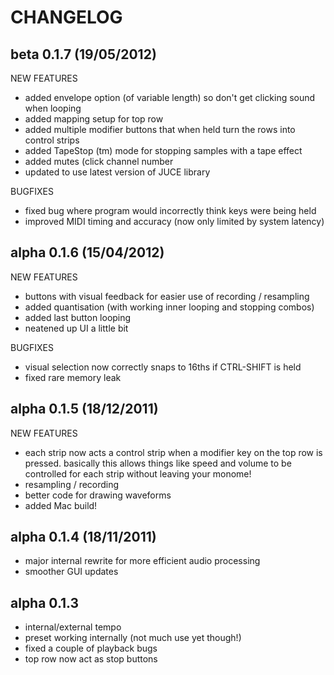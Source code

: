 CHANGELOG
=========

beta 0.1.7 (19/05/2012)
-----------
NEW FEATURES

- added envelope option (of variable length) so don't get clicking sound when looping
- added mapping setup for top row
- added multiple modifier buttons that when held turn the rows into control strips
- added TapeStop (tm) mode for stopping samples with a tape effect
- added mutes (click channel number
- updated to use latest version of JUCE library

BUGFIXES

- fixed bug where program would incorrectly think keys were being held
- improved MIDI timing and accuracy (now only limited by system latency)


alpha 0.1.6 (15/04/2012)
-----------
NEW FEATURES

- buttons with visual feedback for easier use of recording / resampling
- added quantisation (with working inner looping and stopping combos)
- added last button looping
- neatened up UI a little bit

BUGFIXES

- visual selection now correctly snaps to 16ths if CTRL-SHIFT is held
- fixed rare memory leak

alpha 0.1.5 (18/12/2011)
-----------

NEW FEATURES

- each strip now acts a control strip when a modifier key on the top row is pressed. basically this allows things like speed and volume to be controlled for each strip without leaving your monome!
- resampling / recording
- better code for drawing waveforms
- added Mac build!

alpha 0.1.4 (18/11/2011)
-----------
- major internal rewrite for more efficient audio processing
- smoother GUI updates


alpha 0.1.3
-----------

- internal/external tempo
- preset working internally (not much use yet though!)
- fixed a couple of playback bugs
- top row now act as stop buttons


